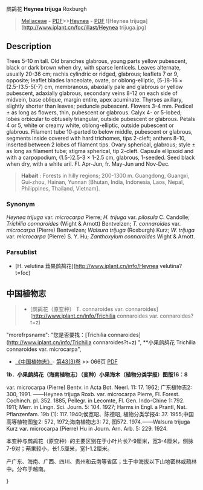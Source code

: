 鹧鸪花  **Heynea trijuga** Roxburgh

> [Meliaceae](http://www.iplant.cn/info/Meliaceae?t=foc) - [PDF](http://www.iplant.cn/foc/pdf/Meliaceae.pdf)>>[Heynea](http://www.iplant.cn/info/Heynea?t=foc) - [PDF](http://www.iplant.cn/foc/pdf/Heynea.pdf)
![Heynea trijuga](http://www.iplant.cn/foc/illast/Heynea trijuga.jpg)

## Description

Trees 5-10 m tall. Old branches glabrous, young parts yellow pubescent, black or dark brown when dry, with sparse lenticels. Leaves alternate, usually 20-36 cm; rachis cylindric or ridged, glabrous; leaflets 7 or 9, opposite; leaflet blades lanceolate, ovate, or oblong-elliptic, (5-)8-16 × (2.5-)3.5-5(-7) cm, membranous, abaxially pale and glabrous or yellow pubescent, adaxially glabrous, secondary veins 8-12 on each side of midvein, base oblique, margin entire, apex acuminate. Thyrses axillary, slightly shorter than leaves; peduncle pubescent. Flowers 3-4 mm. Pedicel ± as long as flowers, thin, pubescent or glabrous. Calyx 4- or 5-lobed; lobes orbicular to obtusely triangular, outside pubescent or glabrous. Petals 4 or 5, white or creamy white, oblong-elliptic, outside pubescent or glabrous. Filament tube 10-parted to below middle, pubescent or glabrous, segments inside covered with hard trichomes, tips 2-cleft; anthers 8-10, inserted between 2 lobes of filament tips. Ovary spherical, glabrous; style ± as long as filament tube; stigma spherical, tip 2-cleft. Capsule ellipsoid and with a carpopodium, (1.5-)2.5-3 × 1-2.5 cm, glabrous, 1-seeded. Seed black when dry, with a white aril. Fl. Apr-Jun, fr. May-Jun and Nov-Dec.

> **Habait** : 
> Forests in hilly regions; 200-1300 m. Guangdong, Guangxi, Gui-zhou, Hainan, Yunnan [Bhutan, India, Indonesia, Laos, Nepal, Philippines, Thailand, Vietnam].

### Synonym
*Heynea trijuga* var. *microcarpa* Pierre; *H. trijuga* var. *pilosula* C. Candolle; *Trichilia connaroides* (Wight & Arnott) Bentvelzen; *T. connaroides* var. *microcarpa* (Pierre) Bentvelzen; *Walsura trijuga* (Roxburgh) Kurz; *W. trijuga* var. *microcarpa* (Pierre) S. Y. Hu; *Zanthoxylum connaroides* Wight & Arnott.

### Parsublist

* [H.  velutina  茸果鹧鸪花](http://www.iplant.cn/info/Heynea velutina?t=foc)

## 中国植物志

> * [鹧鸪花（原变种）  T.  connaroides var. connaroides](http://www.iplant.cn/info/Trichilia connaroides var. connaroides?t=z)

  "morefrpsname": "您是否要找：<span class='spantxt'>[Trichilia connaroides](http://www.iplant.cn/info/Trichilia connaroides?t=z)  ",
**小果鹧鸪花 Trichilia connaroides var. microcarpa",

* [《中国植物志》](http://www.iplant.cn/frps)- [第43(3)卷](http://www.iplant.cn/frps/vol/43(3)) >> 066页 [PDF](http://www.iplant.cn/frps/pdf/43(3)/066.pdf)

**1b．小果鹧鸪花（海南植物志）（变种）小果海木（植物分类学报）图版16：8**

var. microcarpa (Pierre) Bentv. in Acta Bot. Neerl. 11: 17. 1962; 广东植物志2: 300, 1991. ——Heynea trijuga Roxb. var. microcarpa Pierre, Fl. Forest. Cochinch. pl. 352. 1885, Pellegr. in Lecomte, Fl. Gen. Indo-Chine 1: 792. 1911; Merr. in Lingn. Sci. Journ. 5: 104. 1927; Harms in Engl. a Prantl, Nat. Pflanzenfam. 19b (1): 117. 1940;侯宽昭、陈德昭, 植物分类学报4: 37. 1955;中国高等植物图鉴2: 572, 1972;海南植物志3: 72, 图572. 1974.——Walsura trijuga Kurz var. microcarpa (Pierre) Hu in Journ. Arn. Arb. 5: 229. 1924.

本变种与鹧鸪花（原变种）的主要区别在于小叶片长7-9厘米，宽3-4厘米，侧脉7-9对；蒴果较小，长1.5厘米，宽1-1.2厘米。

产广东、海南、广西、四川、贵州和云南等省区；生于中海拔以下山地密林或疏林中。分布于越南。

}